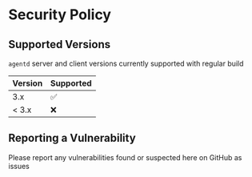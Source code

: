 # Security Policy

## Supported Versions

`agentd` server and client versions currently supported with regular build

| Version | Supported          |
| ------- | ------------------ |
| 3.x     | :white_check_mark: |
| < 3.x   | :x:                |

## Reporting a Vulnerability

Please report any vulnerabilities found or suspected here on GitHub as issues 
